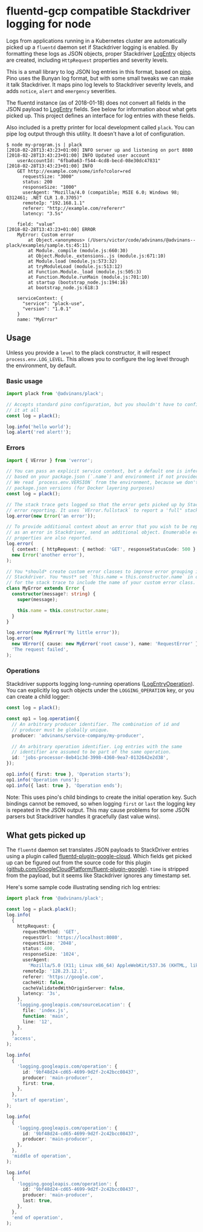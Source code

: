 # fluentd-gcp compatible Stackdriver logging for node

Logs from applications running in a Kubernetes cluster are automatically picked up a `fluentd` daemon set if Stackdriver logging is enabled. By formatting these logs as JSON objects, proper Stackdriver [LogEntry][logentry] objects are created, including `HttpRequest` properties and severity levels.

This is a small library to log JSON log entries in this format, based on [pino][pino]. Pino uses the Bunyan log format, but with some small tweaks we can make it talk Stackdriver. It maps pino log levels to Stackdriver severity levels, and adds `notice`, `alert` and `emergency` severities.

The fluentd instance (as of 2018-01-18) does not convert all fields in the JSON payload to [LogEntry][logentry] fields. See below for information about what gets picked up. This project defines an interface for log entries with these fields.

Also included is a pretty printer for local development called `plack`. You can pipe log output through this utility. It doesn't have a lot of configuration.

```shell
$ node my-program.js | plack
[2018-02-28T13:43:23+01:00] INFO server up and listening on port 8080
[2018-02-28T13:43:23+01:00] INFO Updated user account
    userAccountId: "6fba0a63-f544-4cd8-becd-08e30dc47831"
[2018-02-28T13:43:23+01:00] INFO
    GET http://example.com/some/info?color=red
      requestSize: "3000"
      status: 200
      responseSize: "1000"
      userAgent: "Mozilla/4.0 (compatible; MSIE 6.0; Windows 98; Q312461; .NET CLR 1.0.3705)"
      remoteIp: "192.168.1.1"
      referer: "http://example.com/refererr"
      latency: "3.5s"

    field: "value"
[2018-02-28T13:43:23+01:00] ERROR
    MyError: Custom error
        at Object.<anonymous> (/Users/victor/code/advinans/@advinans--plack/examples/sample.ts:45:11)
        at Module._compile (module.js:660:30)
        at Object.Module._extensions..js (module.js:671:10)
        at Module.load (module.js:573:32)
        at tryModuleLoad (module.js:513:12)
        at Function.Module._load (module.js:505:3)
        at Function.Module.runMain (module.js:701:10)
        at startup (bootstrap_node.js:194:16)
        at bootstrap_node.js:618:3

    serviceContext: {
      "service": "plack-use",
      "version": "1.0.1"
    }
    name: "MyError"
```

## Usage

Unless you provide a `level` to the plack constructor, it will respect `process.env.LOG_LEVEL`. This allows you to configure the log level through the environment, by default.

### Basic usage

```typescript
import plack from '@advinans/plack';

// Accepts standard pino configuration, but you shouldn't have to configure
// it at all
const log = plack();

log.info('hello world');
log.alert('red alert!');
```

### Errors

```typescript
import { VError } from 'verror';

// You can pass an explicit service context, but a default one is inferred
// based on your package.json (`.name`) and environment if not provided.
// We read `process.env.VERSION` from the environment, because we don't bump
// package.json versions (for Docker layering purposes)
const log = plack();

// The stack trace gets logged so that the error gets picked up by Stackdriver
// error reporting. It uses `VError.fullstack` to report a 'full" stack trace.
log.error(new Error('an error'));

// To provide additional context about an error that you wish to be reported
// as an error in Stackdriver, send an additional object. Enumerable error
// properties are also reported.
log.error(
  { context: { httpRequest: { method: 'GET', responseStatusCode: 500 } } },
  new Error('another error'),
);

// You *should* create custom error classes to improve error grouping in
// Stackdriver. You *must* set `this.name = this.constructor.name` in order
// for the stack trace to include the name of your custom error class.
class MyError extends Error {
  constructor(message?: string) {
    super(message);

    this.name = this.constructor.name;
  }
}

log.error(new MyError('My little error'));
log.error(
  new VError({ cause: new MyError('root cause'), name: 'RequestError' }),
  'The request failed',
);
```

### Operations

Stackdriver supports logging long-running operations ([LogEntryOperation](https://cloud.google.com/logging/docs/reference/v2/rest/v2/LogEntry#LogEntryOperation)). You can explicitly log such objects under the `LOGGING_OPERATION` key, or you can create a child logger:

```typescript
const log = plack();

const op1 = log.operation({
  // An arbitrary producer identifier. The combination of id and
  // producer must be globally unique.
  producer: 'advinans/service-company/my-producer',

  // An arbitrary operation identifier. Log entries with the same
  // identifier are assumed to be part of the same operation.
  id: 'jobs-processor-8eb41c3d-3998-4360-9ea7-0132642e2d38',
});

op1.info({ first: true }, 'Operation starts');
op1.info('Operation runs');
op1.info({ last: true }, 'Operation ends');
```

Note: This uses pino's child bindings to create the initial operation key. Such bindings cannot be removed, so when logging `first` or `last` the logging key is repeated in the JSON output. This may cause problems for some JSON parsers but Stackdriver handles it gracefully (last value wins).

## What gets picked up

The `fluentd` daemon set translates JSON payloads to StackDriver entries using a plugin called [fluentd-plugin-google-cloud][fluentd-plugin-google-cloud]. Which fields get picked up can be figured out from the source code for this plugin ([github.com/GoogleCloudPlatform/fluent-plugin-google][fluentd-plugin-google-cloud-plugin]). `time` is stripped from the payload, but it seems like Stackdriver ignores any timestamp set.

Here's some sample code illustrating sending rich log entries:

```typescript
import plack from '@advinans/plack';

const log = plack.plack();
log.info(
  {
    httpRequest: {
      requestMethod: 'GET',
      requestUrl: 'https://localhost:8080',
      requestSize: '2048',
      status: 400,
      responseSize: '1024',
      userAgent:
        'Mozilla/5.0 (X11; Linux x86_64) AppleWebKit/537.36 (KHTML, like Gecko) Chrome/51.0.2704.103 Safari/537.36',
      remoteIp: '128.23.12.1',
      referer: 'https://google.com',
      cacheHit: false,
      cacheValidatedWithOriginServer: false,
      latency: '3s',
    },
    'logging.googleapis.com/sourceLocation': {
      file: 'index.js',
      function: 'main',
      line: '12',
    },
  },
  'access',
);

log.info(
  {
    'logging.googleapis.com/operation': {
      id: '9bf48d24-cd65-4699-9d2f-2c42bcc08437',
      producer: 'main-producer',
      first: true,
    },
  },
  'start of operation',
);

log.info(
  {
    'logging.googleapis.com/operation': {
      id: '9bf48d24-cd65-4699-9d2f-2c42bcc08437',
      producer: 'main-producer',
    },
  },
  'middle of operation',
);

log.info(
  {
    'logging.googleapis.com/operation': {
      id: '9bf48d24-cd65-4699-9d2f-2c42bcc08437',
      producer: 'main-producer',
      last: true,
    },
  },
  'end of operation',
);
```

[logentry]: https://cloud.google.com/logging/docs/reference/v2/rest/v2/LogEntry
[pino]: https://github.com/pinojs/pino
[fluentd-plugin-google-cloud]: https://github.com/GoogleCloudPlatform/fluent-plugin-google-cloud
[fluentd-plugin-google-cloud-plugin]: https://github.com/GoogleCloudPlatform/fluent-plugin-google-cloud/blob/master/lib/fluent/plugin/out_google_cloud.rb#L115
